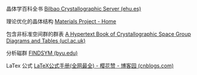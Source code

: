 晶体学百科全书
[Bilbao Crystallographic Server (ehu.es)](https://www.cryst.ehu.es/)

理论优化的晶体结构
[Materials Project - Home](https://next-gen.materialsproject.org/)

包含非标准空间群的群表
[A Hypertext Book of Crystallographic Space Group Diagrams and Tables (ucl.ac.uk)](http://img.chem.ucl.ac.uk/sgp/mainmenu.htm)

分析磁群
[FINDSYM (byu.edu)](https://stokes.byu.edu/iso/findsym.php)

LaTex 公式
[LaTeX公式手册(全网最全) - 樱花赞 - 博客园 (cnblogs.com)](https://www.cnblogs.com/1024th/p/11623258.html)
